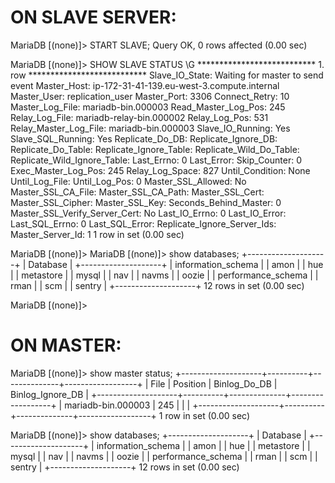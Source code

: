 ON SLAVE SERVER:
=================

MariaDB [(none)]> START SLAVE;
Query OK, 0 rows affected (0.00 sec)

MariaDB [(none)]> SHOW SLAVE STATUS \G
*************************** 1. row ***************************
               Slave_IO_State: Waiting for master to send event
                  Master_Host: ip-172-31-41-139.eu-west-3.compute.internal
                  Master_User: replication_user
                  Master_Port: 3306
                Connect_Retry: 10
              Master_Log_File: mariadb-bin.000003
          Read_Master_Log_Pos: 245
               Relay_Log_File: mariadb-relay-bin.000002
                Relay_Log_Pos: 531
        Relay_Master_Log_File: mariadb-bin.000003
             Slave_IO_Running: Yes
            Slave_SQL_Running: Yes
              Replicate_Do_DB:
          Replicate_Ignore_DB:
           Replicate_Do_Table:
       Replicate_Ignore_Table:
      Replicate_Wild_Do_Table:
  Replicate_Wild_Ignore_Table:
                   Last_Errno: 0
                   Last_Error:
                 Skip_Counter: 0
          Exec_Master_Log_Pos: 245
              Relay_Log_Space: 827
              Until_Condition: None
               Until_Log_File:
                Until_Log_Pos: 0
           Master_SSL_Allowed: No
           Master_SSL_CA_File:
           Master_SSL_CA_Path:
              Master_SSL_Cert:
            Master_SSL_Cipher:
               Master_SSL_Key:
        Seconds_Behind_Master: 0
Master_SSL_Verify_Server_Cert: No
                Last_IO_Errno: 0
                Last_IO_Error:
               Last_SQL_Errno: 0
               Last_SQL_Error:
  Replicate_Ignore_Server_Ids:
             Master_Server_Id: 1
1 row in set (0.00 sec)

MariaDB [(none)]>
MariaDB [(none)]> show databases;
+--------------------+
| Database           |
+--------------------+
| information_schema |
| amon               |
| hue                |
| metastore          |
| mysql              |
| nav                |
| navms              |
| oozie              |
| performance_schema |
| rman               |
| scm                |
| sentry             |
+--------------------+
12 rows in set (0.00 sec)

MariaDB [(none)]>


ON MASTER:
==========

MariaDB [(none)]> show master status;
+--------------------+----------+--------------+------------------+
| File               | Position | Binlog_Do_DB | Binlog_Ignore_DB |
+--------------------+----------+--------------+------------------+
| mariadb-bin.000003 |      245 |              |                  |
+--------------------+----------+--------------+------------------+
1 row in set (0.00 sec)

MariaDB [(none)]> show databases;
+--------------------+
| Database           |
+--------------------+
| information_schema |
| amon               |
| hue                |
| metastore          |
| mysql              |
| nav                |
| navms              |
| oozie              |
| performance_schema |
| rman               |
| scm                |
| sentry             |
+--------------------+
12 rows in set (0.00 sec)